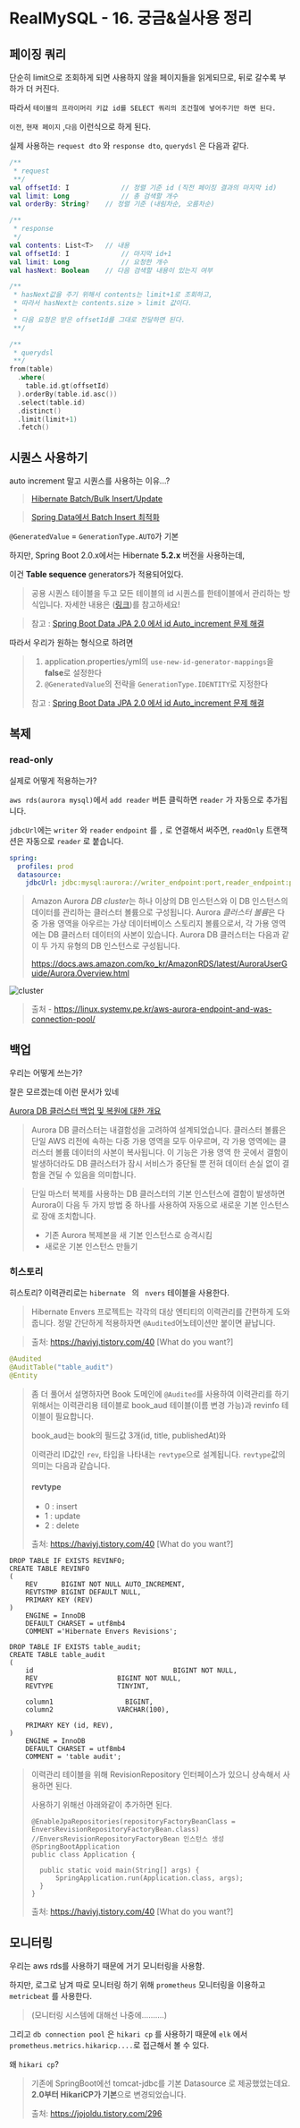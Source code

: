 # RealMySQL - 16. 궁금&실사용 정리

## 페이징 쿼리

단순히 limit으로 조회하게 되면 사용하지 않을 페이지들을 읽게되므로, 뒤로 갈수록 부하가 더 커진다.

따라서 `테이블의 프라이머리 키값 id를 SELECT 쿼리의 조건절에 넣어주기만 하면 된다.`

`이전`, `현재 페이지` ,`다음` 이런식으로 하게 된다.

실제 사용하는 `request dto` 와 `response dto`, `querydsl` 은 다음과 같다.

```kotlin
/** 
 * request
 **/
val offsetId: I		 		// 정렬 기준 id (직전 페이징 결과의 마지막 id)
val limit: Long 			// 총 검색할 개수
val orderBy: String? 	// 정렬 기준 (내림차순, 오름차순)
```

```kotlin
/** 
 * response
 */
val contents: List<T>	// 내용
val offsetId: I				// 마지막 id+1
val limit: Long				// 요청한 개수
val hasNext: Boolean	// 다음 검색할 내용이 있는지 여부

/**
 * hasNext값을 주기 위해서 contents는 limit+1로 조회하고, 
 * 따라서 hasNext는 contents.size > limit 값이다.
 *
 * 다음 요청은 받은 offsetId를 그대로 전달하면 된다.
 **/
```

```kotlin
/**
 * querydsl
 **/
from(table)
  .where(
    table.id.gt(offsetId)
  ).orderBy(table.id.asc())
  .select(table.id)
  .distinct()
  .limit(limit+1)
  .fetch()
```

## 시퀀스 사용하기

auto increment 말고 시퀀스를 사용하는 이유...?

> [Hibernate Batch/Bulk Insert/Update](https://hangouts.google.com/hangouts/_/calendar/aGVlYmcyQGdtYWlsLmNvbQ.108ae79976nvrj0obbcbsjq0c5?authuser=0)

> [Spring Data에서 Batch Insert 최적화](https://homoefficio.github.io/2020/01/25/Spring-Data%EC%97%90%EC%84%9C-Batch-Insert-%EC%B5%9C%EC%A0%81%ED%99%94/)



`@GeneratedValue` = `GenerationType.AUTO`가 기본

하지만, Spring Boot 2.0.x에서는 Hibernate **5.2.x** 버전을 사용하는데,

이건 **Table sequence** generators가 적용되어있다.

> 공용 시퀀스 테이블을 두고 모든 테이블의 id 시퀀스를 한테이블에서 관리하는 방식입니다.
> 자세한 내용은 ([링크](https://vladmihalcea.com/hibernate-identity-sequence-and-table-sequence-generator/))를 참고하세요!

> 참고 : [Spring Boot Data JPA 2.0 에서 id Auto_increment 문제 해결](https://jojoldu.tistory.com/295?category=635883)



따라서 우리가 원하는 형식으로 하려면 

> 1. application.properties/yml의 `use-new-id-generator-mappings`을 **false**로 설정한다
> 2. `@GeneratedValue`의 전략을 `GenerationType.IDENTITY`로 지정한다
>
> 참고 : [Spring Boot Data JPA 2.0 에서 id Auto_increment 문제 해결](https://jojoldu.tistory.com/295?category=635883)



## 복제

### read-only

실제로 어떻게 적용하는가?

`aws rds(aurora mysql)`에서 `add reader` 버튼 클릭하면 `reader` 가 자동으로 추가됩니다.

`jdbcUrl`에는 `writer` 와 `reader` `endpoint` 를 `,` 로 연결해서 써주면, `readOnly` 트랜잭션은 자동으로 `reader` 로 붙습니다.

```yaml
spring:
  profiles: prod
  datasource:
    jdbcUrl: jdbc:mysql:aurora://writer_endpoint:port,reader_endpoint:port/table?connectTimeout=1000&socketTimeout=60000&useSSL=false
```

> Amazon Aurora *DB cluster*는 하나 이상의 DB 인스턴스와 이 DB 인스턴스의 데이터를 관리하는 클러스터 볼륨으로 구성됩니다. Aurora *클러스터 볼륨*은 다중 가용 영역을 아우르는 가상 데이터베이스 스토리지 볼륨으로서, 각 가용 영역에는 DB 클러스터 데이터의 사본이 있습니다. Aurora DB 클러스터는 다음과 같이 두 가지 유형의 DB 인스턴스로 구성됩니다.
>
> 
>
> https://docs.aws.amazon.com/ko_kr/AmazonRDS/latest/AuroraUserGuide/Aurora.Overview.html



![cluster](https://user-images.githubusercontent.com/21075774/79004059-eec9da80-7b8e-11ea-8326-df0be577d41a.png)

> 출처 - https://linux.systemv.pe.kr/aws-aurora-endpoint-and-was-connection-pool/



## 백업

우리는 어떻게 쓰는가?

잘은 모르겠는데 이런 문서가 있네

[Aurora DB 클러스터 백업 및 복원에 대한 개요](https://docs.aws.amazon.com/ko_kr/AmazonRDS/latest/AuroraUserGuide/Aurora.Managing.Backups.html)

> Aurora DB 클러스터는 내결함성을 고려하여 설계되었습니다. 클러스터 볼륨은 단일 AWS 리전에 속하는 다중 가용 영역을 모두 아우르며, 각 가용 영역에는 클러스터 볼륨 데이터의 사본이 복사됩니다. 이 기능은 가용 영역 한 곳에서 결함이 발생하더라도 DB 클러스터가 잠시 서비스가 중단될 뿐 전혀 데이터 손실 없이 결함을 견딜 수 있음을 의미합니다.

> 단일 마스터 복제를 사용하는 DB 클러스터의 기본 인스턴스에 결함이 발생하면 Aurora이 다음 두 가지 방법 중 하나를 사용하여 자동으로 새로운 기본 인스턴스로 장애 조치합니다.
>
> - 기존 Aurora 복제본을 새 기본 인스턴스로 승격시킴
> - 새로운 기본 인스턴스 만들기



### 히스토리

히스토리? 이력관리로는 `hibernate	` 의   ` nvers` 테이블을 사용한다.

> Hibernate Envers 프로젝트는 각각의 대상 엔티티의 이력관리를 간편하게 도와줍니다. 정말 간단하게 적용하자면 `@Audited`어노테이션만 붙이면 끝납니다.

> 출처: https://haviyj.tistory.com/40 [What do you want?]

```java
@Audited
@AuditTable("table_audit")
@Entity
```



> 좀 더 풀어서 설명하자면 Book 도메인에 `@Audited`를 사용하여 이력관리를 하기 위해서는 이력관리용 테이블로 book_aud 테이블(이름 변경 가능)과 revinfo 테이블이 필요합니다.
>
> book_aud는 book의 필드값 3개(id, title, publishedAt)와 
>
> 이력관리 ID값인 `rev`, 타입을 나타내는 `revtype`으로 설계됩니다. `revtype`값의 의미는 다음과 같습니다.
>
> #### revtype
>
> - 0 : insert
> - 1 : update
> - 2 : delete
>
> 
>
> 출처: https://haviyj.tistory.com/40 [What do you want?]

```mysql
DROP TABLE IF EXISTS REVINFO;
CREATE TABLE REVINFO
(
    REV      BIGINT NOT NULL AUTO_INCREMENT,
    REVTSTMP BIGINT DEFAULT NULL,
    PRIMARY KEY (REV)
)
    ENGINE = InnoDB
    DEFAULT CHARSET = utf8mb4
    COMMENT ='Hibernate Envers Revisions';

```

```mysql
DROP TABLE IF EXISTS table_audit;
CREATE TABLE table_audit
(
    id      							 BIGINT NOT NULL,
    REV                    BIGINT NOT NULL,
    REVTYPE                TINYINT,

    column1		             BIGINT,
    column2                VARCHAR(100),
    
    PRIMARY KEY (id, REV),
)
    ENGINE = InnoDB
    DEFAULT CHARSET = utf8mb4
    COMMENT = 'table audit';

```

> 이력관리 테이블을 위해 RevisionRepository 인터페이스가 있으니 상속해서 사용하면 된다.
>
> 사용하기 위해선 아래와같이 추가하면 된다.
>
> ```mysql
> @EnableJpaRepositories(repositoryFactoryBeanClass = EnversRevisionRepositoryFactoryBean.class) //EnversRevisionRepositoryFactoryBean 인스턴스 생성
> @SpringBootApplication
> public class Application {
> 
> 	public static void main(String[] args) {
> 		SpringApplication.run(Application.class, args);
> 	}
> }
> ```
>
> 출처: https://haviyj.tistory.com/40 [What do you want?]



## 모니터링

우리는 aws rds를 사용하기 때문에 거기 모니터링을 사용함.

하지만, 로그로 남겨 따로 모니터링 하기 위해 `prometheus` 모니터링을 이용하고 `metricbeat` 를 사용한다.

> (모니터링 시스템에 대해선 나중에..........)

그리고 `db connection pool` 은 `hikari cp` 를 사용하기 때문에 `elk` 에서 `prometheus.metrics.hikaricp....`로  접근해서 볼 수 있다.



왜 `hikari cp`?

> 기존에 SpringBoot에선 tomcat-jdbc를 기본 Datasource 로 제공했었는데요.
> **2.0부터 HikariCP가 기본**으로 변경되었습니다. 
>
> 출처: https://jojoldu.tistory.com/296 
